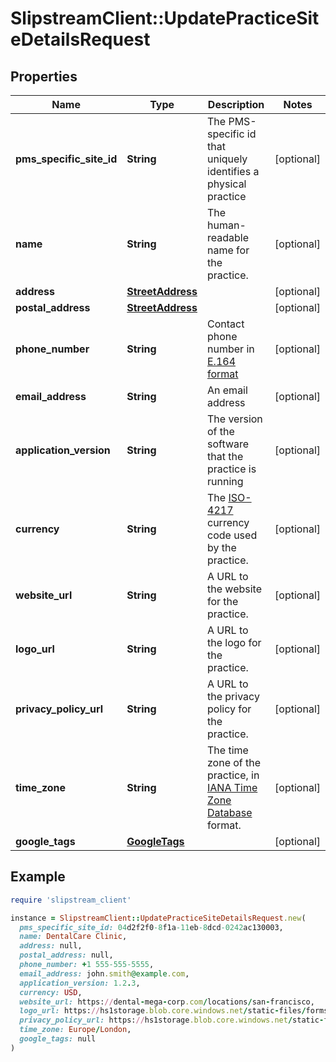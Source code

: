 # SlipstreamClient::UpdatePracticeSiteDetailsRequest

## Properties

| Name | Type | Description | Notes |
| ---- | ---- | ----------- | ----- |
| **pms_specific_site_id** | **String** | The PMS-specific id that uniquely identifies a physical practice | [optional] |
| **name** | **String** | The human-readable name for the practice. | [optional] |
| **address** | [**StreetAddress**](StreetAddress.md) |  | [optional] |
| **postal_address** | [**StreetAddress**](StreetAddress.md) |  | [optional] |
| **phone_number** | **String** | Contact phone number in [E.164 format](https://en.wikipedia.org/wiki/E.164) | [optional] |
| **email_address** | **String** | An email address | [optional] |
| **application_version** | **String** | The version of the software that the practice is running | [optional] |
| **currency** | **String** | The [ISO-4217](https://en.wikipedia.org/wiki/ISO_4217#List_of_ISO_4217_currency_codes) currency code used by the practice. | [optional] |
| **website_url** | **String** | A URL to the website for the practice. | [optional] |
| **logo_url** | **String** | A URL to the logo for the practice. | [optional] |
| **privacy_policy_url** | **String** | A URL to the privacy policy for the practice. | [optional] |
| **time_zone** | **String** | The time zone of the practice, in [IANA Time Zone Database](https://www.iana.org/time-zones) format. | [optional] |
| **google_tags** | [**GoogleTags**](GoogleTags.md) |  | [optional] |

## Example

```ruby
require 'slipstream_client'

instance = SlipstreamClient::UpdatePracticeSiteDetailsRequest.new(
  pms_specific_site_id: 04d2f2f0-8f1a-11eb-8dcd-0242ac130003,
  name: DentalCare Clinic,
  address: null,
  postal_address: null,
  phone_number: +1 555-555-5555,
  email_address: john.smith@example.com,
  application_version: 1.2.3,
  currency: USD,
  website_url: https://dental-mega-corp.com/locations/san-francisco,
  logo_url: https://hs1storage.blob.core.windows.net/static-files/forms/hso-logo-colour.svg,
  privacy_policy_url: https://hs1storage.blob.core.windows.net/static-files/forms/Henry-Schein-One-Australia-Privacy-Policy-Aug-2021.pdf,
  time_zone: Europe/London,
  google_tags: null
)
```

